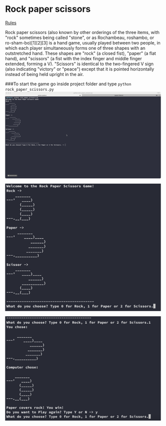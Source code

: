 # Rock paper scissors
[Rules](https://wrpsa.com/the-official-rules-of-rock-paper-scissors/)

Rock paper scissors (also known by other orderings of the three items, with "rock" sometimes being called "stone", or as Rochambeau, roshambo, or ro-sham-bo)[1][2][3] is a hand game, usually played between two people, in which each player simultaneously forms one of three shapes with an outstretched hand. These shapes are "rock" (a closed fist), "paper" (a flat hand), and "scissors" (a fist with the index finger and middle finger extended, forming a V). "Scissors" is identical to the two-fingered V sign (also indicating "victory" or "peace") except that it is pointed horizontally instead of being held upright in the air.

###To start the game go inside project folder and type `python rock_paper_scissors.py`
![](rock_paper_scissors.gif)


![](rock_paper_scissors.png)

![](rock_paper_scissors1.png)



